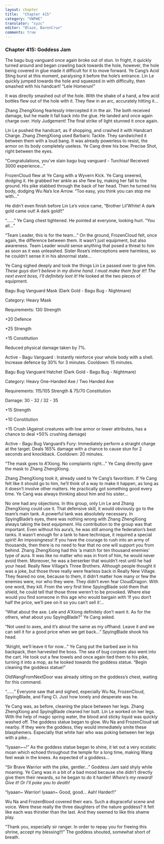 ```yaml
---
layout: chapter
title:  "Chapter 415"
category: "VWPWE"
translator: "syzc"
editor: "Blaze, BaronCrux"
comments: true
---
```


### Chapter 415: Goddess Jam

The bagu bug vanguard once again broke out of stun. In fright, it quickly turned around and began crawling back towards the hole, however, the hole being covered in glue made it difficult for it to move forward. Ye Cang’s Acid Sting burst at this moment, paralysing it before the hole’s entrance. Lin Le quickly jumped towards the hole and squeezed in with difficulty, then smashed with his handcart! “Lele Homerun!”

It was directly smashed out of the hole. With the shake of a hand, a few acid bottles flew out of the hole with it. They flew in an arc, accurately hitting it...

Zhang ZhengXiong fearlessly intercepted it in the air. The both received damage, but he made it fall back into the glue. He landed and once again charge over. Holy Judgement! The final strike of light stunned it once again.

Lin Le pushed the handcart, as if shopping, and crashed it with Handcart Charge. Zhang ZhengXiong used Barbaric Tackle. They sandwiched it between them with a loud bang. It was already powerless to resist, the armor on its body completely useless. Ye Cang drew his bow. Precise Shot, right between the eyes.

“Congratulations, you’ve slain bagu bug vanguard - Turchisa! Received 3000 experience...”

FrozenCloud flew at Ye Cang with a Wyvern Kick. Ye Cang sneered, dodging it. He grabbed her ankle as she flew by, making her fall to the ground. His pike stabbed through the back of her head. Then he turned his body, dodging Wu Na’s Ice Arrow. “Too easy, you think you can stop me with...”

He didn’t even finish before Lin Le’s voice came, “Brother Lil’White! A dark gold came out! A dark gold!!”

“......” Ye Cang chest tightened. He pointed at everyone, looking hurt. “You all...”

“Team Leader, this is for the team...” On the ground, FrozenCloud felt, once again, the difference between them. It wasn’t just equipment, but also awareness. Team Leader would sense anything that posed a threat to him as soon as it was unleashed. Sister Rose’s interceptions were harmless, so he couldn’t sense it in his abnormal state... 

Ye Cang sighed deeply and took the things Lin Le passed over to give him. *These guys don’t believe in my divine hand. I must make them fear it!! The next event boss, I’ll definitely loot it!* He looked at the two pieces of equipment.

Bagu Bug Vanguard Mask (Dark Gold - Bagu Bug - Nightmare)

Category: Heavy Mask

Requirements: 130 Strength

+20 Defence

+25 Strength

+15 Constitution

Reduced physical damage taken by 7%.

Active - Bagu Vanguard : Instantly reinforce your whole body with a shell. Increase defence by 30% for 3 minutes. Cooldown: 15 minutes.

Bagu Bug Vanguard Hatchet (Dark Gold - Bagu Bug - Nightmare)

Category: Heavy One-Handed Axe / Two Handed Axe

Requirements: 115/105 Strength & 75/70 Constitution

Damage: 30 - 32 / 32 - 35

+15 Strength

+10 Constitution

+15 Crush (Against creatures with low armor or lower attributes, has 
a chance to deal +50% crushing damage)

Active - Bagu Bug Vanguard’s Fury: Immediately perform a straight charge at the target. Deals 165% damage with a chance to cause stun for 2 seconds and knockback. Cooldown: 20 minutes.

“The mask goes to A’Xiong. No complaints right...” Ye Cang directly gave the mask to Zhang ZhengXiong.

Zhang ZhengXiong took it, already used to Ye Cang’s favoritism. If Ye Cang felt like it should go to him, he’ll think of a way to make it happen, as long as it doesn’t involve other matters. He practically got something good every time. Ye Cang was always thinking about him and his sister...

No one had any objections. In this group, only Lin Le and Zhang ZhengXiong could use it. That defensive skill, it would obviously go to the team’s main tank. A powerful tank was absolutely necessary. In SpyingBlade’s eyes, there was nothing wrong with Zhang ZhengXiong always taking the best equipment. His contribution to the group was that important. Even without his aura’s, he was still among the federation’s best tanks. It wasn’t enough for a tank to have technique, it required a special spirit! An imposingness! If you have the courage to rush into an army of thousands, then there is no need to fear that no one will support you from behind. Zhang ZhengXiong had this ‘a match for ten thousand enemies’ type of aura. It was like no matter who was in front of him, he would never avoid them. Moreover, he was a berserker that wouldn’t rest until he had your head. Really New Village’s Three Brothers. Although people thought it was a joke, but those three really were fearless back in Really New Village. They feared no one, because to them, it didn’t matter how many or few the enemies were, nor who they were. They didn’t even fear CloudDragon. With one word, they kill. From the very first time SpyingBlade sold them that shield, he could tell that those three weren’t to be provoked. Where else would you find someone in this age who would bargain with ‘If you don’t half the price, we’ll pee on it so you can’t sell it’...

“What about the axe. Lele and A’Xiong definitely don’t want it. As for the others, what about you SpyingBlade?” Ye Cang asked.

“Not used to axes, and it’s about the same as my offhand. Leave it and we can sell it for a good price when we get back...” SpyingBlade shook his head.

“Alright, we’ll leave it for now...” Ye Cang put the barbed axe in his backpack, then harvested the boss. The sea of bug corpses also went into the cart. He took out a few towels and once again tied them to his pike, turning it into a mop, as he looked towards the goddess statue. “Begin cleaning the goddess statue!”

OldWangFromNextDoor was already sitting on the goddess’s chest, waiting for this command.

“......” Everyone saw that and sighed, especially Wu Na, FrozenCloud, SpyingBlade, and Fang Ci. Just how lonely and desperate was he.

Ye Cang was, as before, cleaning the place between her legs. Zhang ZhengXiong and SpyingBlade cleaned her butt. Lin Le worked on her legs. With the help of magic spring water, the blood and sticky liquid was quickly washed off. The goddess statue began to glow. Wu Na and FrozenCloud sat nearby. If they were the goddess, they would immediately smite these blasphemers. Especially that white hair who was poking between her legs with a pike...

“Iyaaan~~!” As the goddess statue began to shine, it let out a very ecstatic moan which echoed throughout the temple for a long time, making Wang feel weak in the knees. As expected of a goddess...

“Sir Brave Warrior with the pike, gentler...” Goddess Jam said shyly while moaning. Ye Cang was in a bit of a bad mood because she didn’t directly give them their rewards, so he began to do it harder! *Where’s my reward! Give it! Or I’ll poke you to death!*

“Iyaaan~ Warrior! Iyaaan~ Good, good… Aah! Harder!!”

Wu Na and FrozenBlood covered their ears. Such a disgraceful scene and voice. Were these really the three daughters of the nature goddess? It felt like each was thirstier than the last. And they seemed to like this shame play.

“Thank you, especially sir ranger. In order to repay you for freeing this shrine, accept my blessing!!!” The goddess shouted, somewhat short of breath.
